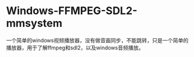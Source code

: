 # Windows-FFMPEG-SDL2-mmsystem
一个简单的windows视频播放器，没有做音画同步，不能跳转，只是一个简单的播放器，用于了解ffmpeg和sdl2，以及windows音频播放。
